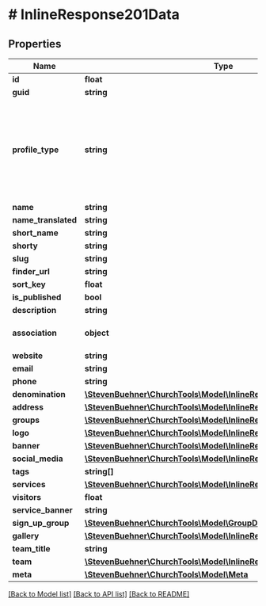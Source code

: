 # # InlineResponse201Data

## Properties

Name | Type | Description | Notes
------------ | ------------- | ------------- | -------------
**id** | **float** |  |
**guid** | **string** |  |
**profile_type** | **string** | church: Church profile for this installation; campus: one specific campus profile |
**name** | **string** |  |
**name_translated** | **string** |  |
**short_name** | **string** |  |
**shorty** | **string** |  |
**slug** | **string** |  |
**finder_url** | **string** |  |
**sort_key** | **float** |  |
**is_published** | **bool** |  |
**description** | **string** |  |
**association** | **object** | Will be the same for all profiles. | [optional]
**website** | **string** |  |
**email** | **string** |  |
**phone** | **string** |  |
**denomination** | [**\StevenBuehner\ChurchTools\Model\InlineResponse2002Denomination**](InlineResponse2002Denomination.md) |  |
**address** | [**\StevenBuehner\ChurchTools\Model\InlineResponse201DataAddress**](InlineResponse201DataAddress.md) |  |
**groups** | [**\StevenBuehner\ChurchTools\Model\InlineResponse2002Groups[]**](InlineResponse2002Groups.md) |  |
**logo** | [**\StevenBuehner\ChurchTools\Model\InlineResponse2002Logo**](InlineResponse2002Logo.md) |  |
**banner** | [**\StevenBuehner\ChurchTools\Model\InlineResponse2002Logo**](InlineResponse2002Logo.md) |  |
**social_media** | [**\StevenBuehner\ChurchTools\Model\InlineResponse2002SocialMedia**](InlineResponse2002SocialMedia.md) |  |
**tags** | **string[]** |  |
**services** | [**\StevenBuehner\ChurchTools\Model\InlineResponse2002Services[]**](InlineResponse2002Services.md) |  |
**visitors** | **float** |  |
**service_banner** | **string** |  |
**sign_up_group** | [**\StevenBuehner\ChurchTools\Model\GroupDomainObject1**](GroupDomainObject1.md) |  | [optional]
**gallery** | [**\StevenBuehner\ChurchTools\Model\InlineResponse2002Logo[]**](InlineResponse2002Logo.md) |  |
**team_title** | **string** |  |
**team** | [**\StevenBuehner\ChurchTools\Model\InlineResponse2002Team[]**](InlineResponse2002Team.md) |  |
**meta** | [**\StevenBuehner\ChurchTools\Model\Meta**](Meta.md) |  |

[[Back to Model list]](../../README.md#models) [[Back to API list]](../../README.md#endpoints) [[Back to README]](../../README.md)
